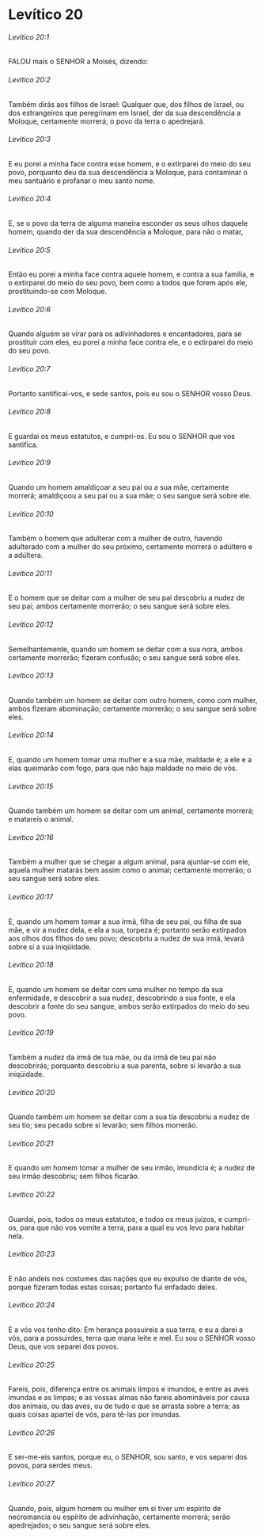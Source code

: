 # Levítico 20

###### Levítico 20:1

FALOU mais o SENHOR a Moisés, dizendo:

###### Levítico 20:2

Também dirás aos filhos de Israel: Qualquer que, dos filhos de Israel, ou dos estrangeiros que peregrinam em Israel, der da sua descendência a Moloque, certamente morrerá; o povo da terra o apedrejará.

###### Levítico 20:3

E eu porei a minha face contra esse homem, e o extirparei do meio do seu povo, porquanto deu da sua descendência a Moloque, para contaminar o meu santuário e profanar o meu santo nome.

###### Levítico 20:4

E, se o povo da terra de alguma maneira esconder os seus olhos daquele homem, quando der da sua descendência a Moloque, para não o matar,

###### Levítico 20:5

Então eu porei a minha face contra aquele homem, e contra a sua família, e o extirparei do meio do seu povo, bem como a todos que forem após ele, prostituindo-se com Moloque.

###### Levítico 20:6

Quando alguém se virar para os adivinhadores e encantadores, para se prostituir com eles, eu porei a minha face contra ele, e o extirparei do meio do seu povo.

###### Levítico 20:7

Portanto santificai-vos, e sede santos, pois eu sou o SENHOR vosso Deus.

###### Levítico 20:8

E guardai os meus estatutos, e cumpri-os. Eu sou o SENHOR que vos santifica.

###### Levítico 20:9

Quando um homem amaldiçoar a seu pai ou a sua mãe, certamente morrerá; amaldiçoou a seu pai ou a sua mãe; o seu sangue será sobre ele.

###### Levítico 20:10

Também o homem que adulterar com a mulher de outro, havendo adulterado com a mulher do seu próximo, certamente morrerá o adúltero e a adúltera.

###### Levítico 20:11

E o homem que se deitar com a mulher de seu pai descobriu a nudez de seu pai; ambos certamente morrerão; o seu sangue será sobre eles.

###### Levítico 20:12

Semelhantemente, quando um homem se deitar com a sua nora, ambos certamente morrerão; fizeram confusão; o seu sangue será sobre eles.

###### Levítico 20:13

Quando também um homem se deitar com outro homem, como com mulher, ambos fizeram abominação; certamente morrerão; o seu sangue será sobre eles.

###### Levítico 20:14

E, quando um homem tomar uma mulher e a sua mãe, maldade é; a ele e a elas queimarão com fogo, para que não haja maldade no meio de vós.

###### Levítico 20:15

Quando também um homem se deitar com um animal, certamente morrerá; e matareis o animal.

###### Levítico 20:16

Também a mulher que se chegar a algum animal, para ajuntar-se com ele, aquela mulher matarás bem assim como o animal; certamente morrerão; o seu sangue será sobre eles.

###### Levítico 20:17

E, quando um homem tomar a sua irmã, filha de seu pai, ou filha de sua mãe, e vir a nudez dela, e ela a sua, torpeza é; portanto serão extirpados aos olhos dos filhos do seu povo; descobriu a nudez de sua irmã, levará sobre si a sua iniqüidade.

###### Levítico 20:18

E, quando um homem se deitar com uma mulher no tempo da sua enfermidade, e descobrir a sua nudez, descobrindo a sua fonte, e ela descobrir a fonte do seu sangue, ambos serão extirpados do meio do seu povo.

###### Levítico 20:19

Também a nudez da irmã de tua mãe, ou da irmã de teu pai não descobrirás; porquanto descobriu a sua parenta, sobre si levarão a sua iniqüidade.

###### Levítico 20:20

Quando também um homem se deitar com a sua tia descobriu a nudez de seu tio; seu pecado sobre si levarão; sem filhos morrerão.

###### Levítico 20:21

E quando um homem tomar a mulher de seu irmão, imundícia é; a nudez de seu irmão descobriu; sem filhos ficarão.

###### Levítico 20:22

Guardai, pois, todos os meus estatutos, e todos os meus juízos, e cumpri-os, para que não vos vomite a terra, para a qual eu vos levo para habitar nela.

###### Levítico 20:23

E não andeis nos costumes das nações que eu expulso de diante de vós, porque fizeram todas estas coisas; portanto fui enfadado deles.

###### Levítico 20:24

E a vós vos tenho dito: Em herança possuireis a sua terra, e eu a darei a vós, para a possuirdes, terra que mana leite e mel. Eu sou o SENHOR vosso Deus, que vos separei dos povos.

###### Levítico 20:25

Fareis, pois, diferença entre os animais limpos e imundos, e entre as aves imundas e as limpas; e as vossas almas não fareis abomináveis por causa dos animais, ou das aves, ou de tudo o que se arrasta sobre a terra; as quais coisas apartei de vós, para tê-las por imundas.

###### Levítico 20:26

E ser-me-eis santos, porque eu, o SENHOR, sou santo, e vos separei dos povos, para serdes meus.

###### Levítico 20:27

Quando, pois, algum homem ou mulher em si tiver um espírito de necromancia ou espírito de adivinhação, certamente morrerá; serão apedrejados; o seu sangue será sobre eles.

